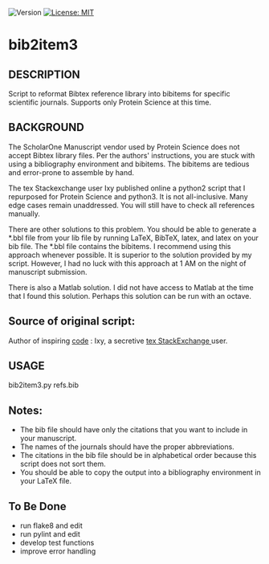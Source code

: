 ![Version](https://img.shields.io/static/v1?label=bib2item3&message=0.2&color=brightcolor)
[![License: MIT](https://img.shields.io/badge/License-MIT-blue.svg)](https://opensource.org/licenses/MIT)


# bib2item3

## DESCRIPTION

Script to reformat Bibtex reference library into bibitems for specific 
scientific journals. Supports only Protein Science at this time.


## BACKGROUND

The ScholarOne Manuscript vendor used by Protein Science does not accept
Bibtex library files. Per the authors' instructions, you are stuck
with using a bibliography environment and bibitems. The bibitems are tedious
and error-prone to assemble by hand.

The tex Stackexchange user Ixy published online a python2 script that I 
repurposed for Protein Science and python3. It is not all-inclusive. Many 
edge cases remain unaddressed. You will still have to check all references 
manually.

There are other solutions to this problem. You should be able to  generate a 
*.bbl file from your lib file by running LaTeX, BibTeX, latex, and latex on 
your bib file. The *.bbl file contains the bibitems. I recommend using
this approach whenever possible. It is superior to the solution provided by my script. However,
I had no luck with this approach at 1 AM on the night of manuscript submission.

There is also a Matlab solution. 
I did not have access to Matlab at the time that I found this solution. 
Perhaps this solution can be run with an octave.


## Source of original script: 

Author of inspiring [code](https://tex.stackexchange.com/questions/124874/converting-to-bibitem-in-latex)
: Ixy, a secretive [tex StackExchange ](https://tex.stackexchange.com/) user.


## USAGE

bib2item3.py refs.bib

## Notes:

- The bib file should have only the citations that you want to include in your manuscript.
- The names of the journals should have the proper abbreviations. 
- The citations in the bib file should be in alphabetical order because this script does not sort them.
- You should be able to copy the output into a bibliography environment in your LaTeX file. 


## To Be Done

- run flake8 and edit
- run pylint and edit
- develop test functions
- improve error handling


